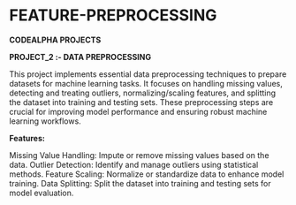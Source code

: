# FEATURE-PREPROCESSING

**CODEALPHA PROJECTS**

**PROJECT_2 :- DATA PREPROCESSING**

This project implements essential data preprocessing techniques to prepare datasets for machine learning tasks. It focuses on handling missing values, detecting and treating outliers, normalizing/scaling features, and splitting the dataset into training and testing sets. These preprocessing steps are crucial for improving model performance and ensuring robust machine learning workflows.

**Features:**

Missing Value Handling: Impute or remove missing values based on the data.
Outlier Detection: Identify and manage outliers using statistical methods.
Feature Scaling: Normalize or standardize data to enhance model training.
Data Splitting: Split the dataset into training and testing sets for model evaluation.
